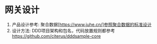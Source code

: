 # 网关设计

1. 产品设计参考: 聚合数据[https://www.juhe.cn/]参照聚合数据的标准设计
2. 设计方法: DDD项目架构和包名，代码放置规则都参考 https://github.com/citerus/dddsample-core